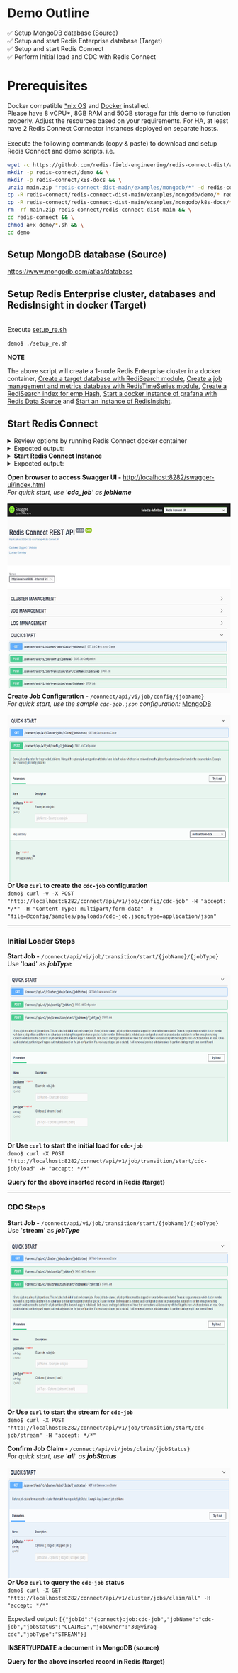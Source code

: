 # Demo Outline
:white_check_mark: Setup MongoDB database (Source)<br>
:white_check_mark: Setup and start Redis Enterprise database (Target)<br>
:white_check_mark: Setup and start Redis Connect<br>
:white_check_mark: Perform Initial load and CDC with Redis Connect<br>

# Prerequisites
Docker compatible [*nix OS](https://en.wikipedia.org/wiki/Unix-like) and [Docker](https://docs.docker.com/get-docker) installed.
<br>Please have 8 vCPU*, 8GB RAM and 50GB storage for this demo to function properly. Adjust the resources based on your requirements. For HA, at least have 2 Redis Connect Connector instances deployed on separate hosts.</br>
<br>Execute the following commands (copy & paste) to download and setup Redis Connect and demo scripts.
i.e.</br>

```bash
wget -c https://github.com/redis-field-engineering/redis-connect-dist/archive/main.zip && \
mkdir -p redis-connect/demo && \
mkdir -p redis-connect/k8s-docs && \
unzip main.zip "redis-connect-dist-main/examples/mongodb/*" -d redis-connect && \
cp -R redis-connect/redis-connect-dist-main/examples/mongodb/demo/* redis-connect/demo && \
cp -R redis-connect/redis-connect-dist-main/examples/mongodb/k8s-docs/* redis-connect/k8s-docs && \
rm -rf main.zip redis-connect/redis-connect-dist-main && \
cd redis-connect && \
chmod a+x demo/*.sh && \
cd demo
```

## Setup MongoDB database (Source)

https://www.mongodb.com/atlas/database

## Setup Redis Enterprise cluster, databases and RedisInsight in docker (Target)
<br>Execute [setup_re.sh](setup_re.sh)</br>
```bash
demo$ ./setup_re.sh
```
**NOTE**

The above script will create a 1-node Redis Enterprise cluster in a docker container, [Create a target database with RediSearch module](https://docs.redislabs.com/latest/modules/add-module-to-database/), [Create a job management and metrics database with RedisTimeSeries module](https://docs.redislabs.com/latest/modules/add-module-to-database/), [Create a RediSearch index for emp Hash](https://redislabs.com/blog/getting-started-with-redisearch-2-0/), [Start a docker instance of grafana with Redis Data Source](https://redisgrafana.github.io/) and [Start an instance of RedisInsight](https://docs.redislabs.com/latest/ri/installing/install-docker/).

## Start Redis Connect

<details><summary>Review options by running Redis Connect docker container </summary>
<p>

```bash
demo$ docker run \
-it --rm --privileged=true \
--name redis-connect-$(hostname) \
-v $(pwd)/config:/opt/redislabs/redis-connect/config \
-v $(pwd)/config/samples/credentials:/opt/redislabs/redis-connect/config/samples/credentials \
--net host \
redislabs/redis-connect
```

</p>
</details>

<details><summary>Expected output:</summary>
<p>

```bash
-------------------------------
Redis Connect startup script.
*******************************
Please ensure that these environment variables are correctly mapped before executing start and cli options. They can also be found in /opt/redislabs/redis-connect/bin/redisconnect.conf
Example environment variables and volume mapping for docker based deployments
-e REDISCONNECT_JOB_MANAGER_CONFIG_PATH=/opt/redislabs/redis-connect/config/jobmanager.properties [OPTIONAL]
-e REDISCONNECT_LOGBACK_CONFIG=/opt/redislabs/redis-connect/config/logback.xml [OPTIONAL]
-e REDISCONNECT_JAVA_OPTIONS=-Xms1g -Xmx2g [OPTIONAL]
-e REDISCONNECT_EXTLIB_DIR=/opt/redislabs/redis-connect/extlib [OPTIONAL]
-v <HOST_PATH_TO_JOB_MANAGER_PROPERTIES>:/opt/redislabs/redis-connect/config
-v <HOST_PATH_TO_CREDENTIALS>:/opt/redislabs/redis-connect/config/samples/credentials
-v <HOST_PATH_TO_EXTLIB>:/opt/redislabs/redis-connect/extlib [OPTIONAL]
-p 8282:8282

Usage: [-h|cli|start]
options:
-h: Print this help message and exit.
-v: Print version.
cli: init Redis Connect CLI
start: init Redis Connect Instance (Cluster Member)
-------------------------------
```

</p>
</details>

<details><summary><b>Start Redis Connect Instance</b></summary>
<p>

```bash
docker run \
-it --rm --privileged=true \
--name redis-connect-$(hostname) \
-v $(pwd)/config:/opt/redislabs/redis-connect/config \
-v $(pwd)/extlib:/opt/redislabs/redis-connect/extlib \
--net host \
redislabs/redis-connect start
```

</p>
</details>

<details><summary>Expected output:</summary>
<p>

```bash
-------------------------------
Starting redis-connect v0.9.2.4 Instance using JAVA 11.0.15 on virag-cdc started by root in /opt/redislabs/redis-connect/bin
Loading redis-connect Instance configuration from /opt/redislabs/redis-connect/config/jobmanager.properties
Instance classpath /opt/redislabs/redis-connect/lib/*:/opt/redislabs/redis-connect/extlib/*
03:59:45.190 [main] INFO  redis-connect-manager - ----------------------------------------------------------------------------------------------------------------------------
  /#######                  /## /##          	  /######                                                      /##
 | ##__  ##                | ## |__/          	 /##__  ##                                                    | ##
 | ##  \ ##  /######   /####### /##  /#######	| ##  \__/  /######  /#######  /#######   /######   /####### /######
 | #######/ /##__  ## /##__  ##| ## /##_____/	| ##       /##__  ##| ##__  ##| ##__  ## /##__  ## /##_____/|_  ##_/
 | ##__  ##| ########| ##  | ##| ##|  ###### 	| ##      | ##  \ ##| ##  \ ##| ##  \ ##| ########| ##        | ##
 | ##  \ ##| ##_____/| ##  | ##| ## \____  ##	| ##    ##| ##  | ##| ##  | ##| ##  | ##| ##_____/| ##        | ## /##
 | ##  | ##|  #######|  #######| ## /#######/	|  ######/|  ######/| ##  | ##| ##  | ##|  #######|  #######  |  ####/
 |__/  |__/ \_______/ \_______/|__/|_______/ 	 \______/  \______/ |__/  |__/|__/  |__/ \_______/ \_______/   \___/
Powered by Redis Enterprise
03:59:50.197 [main] INFO  redis-connect-manager - ----------------------------------------------------------------------------------------------------------------------------
03:59:52.100 [main] INFO  redis-connect-manager - Instance: 30@virag-cdc successfully established Redis connection for JobManager - JobManager
03:59:52.122 [main] INFO  redis-connect-manager - Instance: 30@virag-cdc successfully established Redis connection for JobManager - JobReaper
03:59:52.146 [main] INFO  redis-connect-manager - Instance: 30@virag-cdc successfully established Redis connection for JobManager - JobClaimer
03:59:52.168 [main] INFO  redis-connect-manager - Instance: 30@virag-cdc successfully established Redis connection for JobManager - HeartbeatManager
03:59:52.189 [main] INFO  redis-connect-manager - Instance: 30@virag-cdc successfully established Redis connection for JobManager - MetricsReporter
03:59:52.284 [main] INFO  redis-connect-manager - Instance: 30@virag-cdc successfully created Job Claim Assignment Stream and Consumer Group
03:59:52.289 [main] INFO  redis-connect-manager - Instance: 30@virag-cdc successfully started JobManager service
03:59:52.291 [main] INFO  redis-connect-manager - Instance: 30@virag-cdc successfully started JobReaper service
03:59:52.293 [main] INFO  redis-connect-manager - Instance: 30@virag-cdc Metrics are not enabled so MetricsReporter threadpool will not be instantiated
03:59:52.296 [main] INFO  redis-connect-manager - Instance: 30@virag-cdc successfully started JobClaimer service
03:59:58.504 [main] INFO  redis-connect-manager - Started Redis Connect REST API listening on ["http-nio-8282"]
03:59:58.505 [main] INFO  redis-connect-manager - ----------------------------------------------------------------------------------------------------------------------------
03:59:58.505 [main] INFO  redis-connect-manager -
03:59:58.505 [main] INFO  redis-connect-manager - Started Redis Connect Instance
03:59:58.505 [main] INFO  redis-connect-manager -
03:59:58.505 [main] INFO  redis-connect-manager - ----------------------------------------------------------------------------------------------------------------------------
04:00:02.291 [JobManagerThreadpool-1] INFO  redis-connect-manager - Instance: 30@virag-cdc was successfully elected Redis Connect cluster leader
```

</p>
</details>

**Open browser to access Swagger UI -** [http://localhost:8282/swagger-ui/index.html]()
<br>_For quick start, use '**cdc_job**' as **jobName**_
<br><br><img src="/images/quick-start/Redis Connect Swagger Front Page.jpg" style="float: right;" width = 700px height = 425px/>

**Create Job Configuration** - `/connect/api/vi/job/config/{jobName}`
<br>_For quick start, use the sample `cdc-job.json` configuration:_ <a href="/examples/mongodb/demo/config/samples/payloads/cdc-job.json">MongoDB</a>
<br><br><img src="/images/quick-start/Redis Connect Save Job Config.png" style="float: right;" width = 700px height = 375px/>
<br>

**Or Use `curl` to create the `cdc-job` configuration** <br>
`demo$ curl -v -X POST "http://localhost:8282/connect/api/v1/job/config/cdc-job" -H "accept: */*" -H "Content-Type: multipart/form-data" -F "file=@config/samples/payloads/cdc-job.json;type=application/json"`

-------------------------------

### Initial Loader Steps

**Start Job -** `/connect/api/vi/job/transition/start/{jobName}/{jobType}`
<br>Use '**load**' as _**jobType**_
<br><br><img src="/images/quick-start/Redis Connect Start Job.png" style="float: right;" width = 700px height = 375px/>

**Or Use `curl` to start the initial load for `cdc-job`** <br>
`demo$ curl -X POST "http://localhost:8282/connect/api/v1/job/transition/start/cdc-job/load" -H "accept: */*"`

<b>Query for the above inserted record in Redis (target)</b>

-------------------------------

### CDC Steps

**Start Job -** `/connect/api/vi/job/transition/start/{jobName}/{jobType}`
<br>Use '**stream**' as _**jobType**_
<br><br><img src="/images/quick-start/Redis Connect Start Job.png" style="float: right;" width = 700px height = 375px/>

**Or Use `curl` to start the stream for `cdc-job`** <br>
`demo$ curl -X POST "http://localhost:8282/connect/api/v1/job/transition/start/cdc-job/stream" -H "accept: */*"`

**Confirm Job Claim -** `/connect/api/vi/jobs/claim/{jobStatus}`
<br>_For quick start, use '**all**' as **jobStatus**_
<br><br><img src="/images/quick-start/Redis Connect Get Claims.png" style="float: right;" width = 700px height = 250px/>

**Or Use `curl` to query the `cdc-job` status** <br>
`demo$ curl -X GET "http://localhost:8282/connect/api/v1/cluster/jobs/claim/all" -H "accept: */*"`

Expected output: `[{"jobId":"{connect}:job:cdc-job","jobName":"cdc-job","jobStatus":"CLAIMED","jobOwner":"30@virag-cdc","jobType":"STREAM"}]`

<b>INSERT/UPDATE a document in MongoDB (source)</b>
<p>

<b>Query for the above inserted record in Redis (target)</b>
